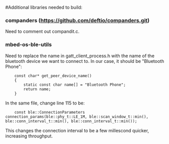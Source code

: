 #Additional libraries needed to build:

### companders (https://github.com/deftio/companders.git)
Need to comment out compandit.c.

### mbed-os-ble-utils

Need to replace the name in gatt_client_process.h with the name of the bluetooth device
we want to connect to. In our case, it should be "Bluetooth Phone":
```
    const char* get_peer_device_name()
    {
        static const char name[] = "Bluetooth Phone";
        return name;
    }
```

In the same file, change line 115 to be:
```
    const ble::ConnectionParameters connection_params(ble::phy_t::LE_1M, ble::scan_window_t::min(), ble::conn_interval_t::min(), ble::conn_interval_t::min());
```
This changes the connection interval to be a few millescond quicker, increasing throughput.
